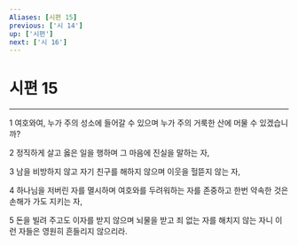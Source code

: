 ```yaml
---
Aliases: [시편 15]
previous: ['시 14']
up: ['시편']
next: ['시 16']
---
```

# 시편 15

***


1 여호와여, 누가 주의 성소에 들어갈 수 있으며 누가 주의 거룩한 산에 머물 수 있겠습니까? 

2 정직하게 살고 옳은 일을 행하며 그 마음에 진실을 말하는 자, 

3 남을 비방하지 않고 자기 친구를 해하지 않으며 이웃을 헐뜯지 않는 자, 

4 하나님을 저버린 자를 멸시하며 여호와를 두려워하는 자를 존중하고 한번 약속한 것은 손해가 가도 지키는 자, 

5 돈을 빌려 주고도 이자를 받지 않으며 뇌물을 받고 죄 없는 자를 해치지 않는 자니 이런 자들은 영원히 흔들리지 않으리라.
